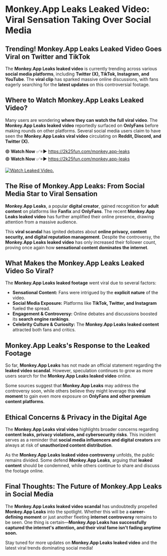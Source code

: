 # Monkey.App Leaks Leaked Video: Viral Sensation Taking Over Social Media

## **Trending! Monkey.App Leaks Leaked Video Goes Viral on Twitter and TikTok**
The **Monkey.App Leaks leaked video** is currently trending across various **social media platforms**, including **Twitter (X), TikTok, Instagram, and YouTube**. The **viral clip** has sparked massive online discussions, with fans eagerly searching for the **latest updates** on this controversial footage.

## **Where to Watch Monkey.App Leaks Leaked Video?**
Many users are wondering **where they can watch the full viral video**. The **Monkey.App Leaks leaked video** reportedly surfaced on **OnlyFans** before making rounds on other platforms. Several social media users claim to have seen the **Monkey.App Leaks viral video** circulating on **Reddit, Discord, and Twitter (X).**

🟢 **Watch Now** ✅=► https://2k25fun.com/monkey.app-leaks  
🟢 **Watch Now** ✅=► https://2k25fun.com/monkey.app-leaks  

[![Watch Leaked Video.](https://miro.medium.com/v2/resize:fit:828/format:webp/1*cilzJN44JGOrTw9NJCrNHA.gif "Watch Leaked Video")](https://2k25fun.com/monkey.app-leaks)

## **The Rise of Monkey.App Leaks: From Social Media Star to Viral Sensation**
**Monkey.App Leaks**, a popular **digital creator**, gained recognition for **adult content** on platforms like **Fanfix** and **OnlyFans**. The recent **Monkey.App Leaks leaked video** has further amplified their online presence, drawing attention from a massive audience.

This **viral scandal** has ignited debates about **online privacy, content security, and digital reputation management**. Despite the controversy, the **Monkey.App Leaks leaked video** has only increased their follower count, proving once again how **sensational content dominates the internet**.

## **What Makes the Monkey.App Leaks Leaked Video So Viral?**
The **Monkey.App Leaks leaked footage** went viral due to several factors:
- **Sensational Content:** Fans were intrigued by the **explicit nature** of the video.
- **Social Media Exposure:** Platforms like **TikTok, Twitter, and Instagram** fueled the spread.
- **Engagement & Controversy:** Online debates and discussions boosted its **search engine rankings**.
- **Celebrity Culture & Curiosity:** The **Monkey.App Leaks leaked content** attracted both fans and critics.

## **Monkey.App Leaks's Response to the Leaked Footage**
So far, **Monkey.App Leaks** has not made an official statement regarding the **leaked video scandal**. However, speculation continues to grow as more users search for the **Monkey.App Leaks leaked video** online.

Some sources suggest that **Monkey.App Leaks** may address the controversy soon, while others believe they might leverage this **viral moment** to gain even more exposure on **OnlyFans and other premium content platforms**.

## **Ethical Concerns & Privacy in the Digital Age**
The **Monkey.App Leaks viral video** highlights broader concerns regarding **content leaks, privacy violations, and cybersecurity risks**. This incident serves as a reminder that **social media influencers and digital creators** are always at risk of **unauthorized content distribution**.

As the **Monkey.App Leaks leaked video controversy** unfolds, the public remains divided. Some defend **Monkey.App Leaks**, arguing that **leaked content** should be condemned, while others continue to share and discuss the footage online.

## **Final Thoughts: The Future of Monkey.App Leaks in Social Media**
The **Monkey.App Leaks leaked video scandal** has undoubtedly propelled **Monkey.App Leaks** into the spotlight. Whether this will be a **career-defining moment** or just another fleeting **internet controversy** remains to be seen. One thing is certain—**Monkey.App Leaks has successfully captured the internet's attention, and their viral fame isn't fading anytime soon.**

Stay tuned for more updates on **Monkey.App Leaks leaked video** and the latest viral trends dominating social media!